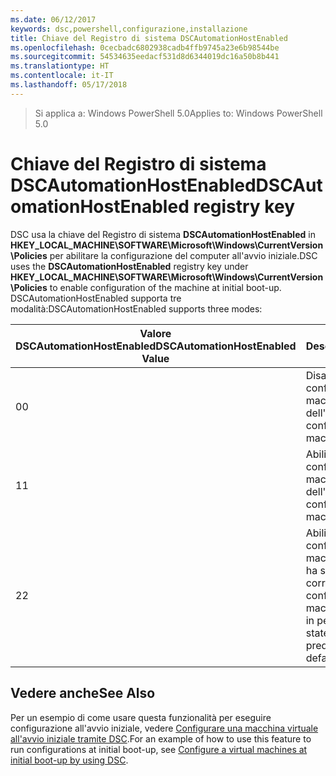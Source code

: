 ```yaml
---
ms.date: 06/12/2017
keywords: dsc,powershell,configurazione,installazione
title: Chiave del Registro di sistema DSCAutomationHostEnabled
ms.openlocfilehash: 0cecbadc6802938cadb4ffb9745a23e6b98544be
ms.sourcegitcommit: 54534635eedacf531d8d6344019dc16a50b8b441
ms.translationtype: HT
ms.contentlocale: it-IT
ms.lasthandoff: 05/17/2018
---
```

><span data-ttu-id="c0343-103">Si applica a: Windows PowerShell 5.0</span><span class="sxs-lookup"><span data-stu-id="c0343-103">Applies to: Windows PowerShell 5.0</span></span>

# <a name="dscautomationhostenabled-registry-key"></a><span data-ttu-id="c0343-104">Chiave del Registro di sistema DSCAutomationHostEnabled</span><span class="sxs-lookup"><span data-stu-id="c0343-104">DSCAutomationHostEnabled registry key</span></span>

<span data-ttu-id="c0343-105">DSC usa la chiave del Registro di sistema **DSCAutomationHostEnabled** in **HKEY_LOCAL_MACHINE\SOFTWARE\Microsoft\Windows\CurrentVersion\Policies** per abilitare la configurazione del computer all'avvio iniziale.</span><span class="sxs-lookup"><span data-stu-id="c0343-105">DSC uses the **DSCAutomationHostEnabled** registry key under **HKEY_LOCAL_MACHINE\SOFTWARE\Microsoft\Windows\CurrentVersion\Policies** to enable configuration of the machine at initial boot-up.</span></span>
<span data-ttu-id="c0343-106">DSCAutomationHostEnabled supporta tre modalità:</span><span class="sxs-lookup"><span data-stu-id="c0343-106">DSCAutomationHostEnabled supports three modes:</span></span>

|  <span data-ttu-id="c0343-107">Valore DSCAutomationHostEnabled</span><span class="sxs-lookup"><span data-stu-id="c0343-107">DSCAutomationHostEnabled Value</span></span>  |  <span data-ttu-id="c0343-108">Description</span><span class="sxs-lookup"><span data-stu-id="c0343-108">Description</span></span>   |
|---|---|
<span data-ttu-id="c0343-109">0</span><span class="sxs-lookup"><span data-stu-id="c0343-109">0</span></span> | <span data-ttu-id="c0343-110">Disabilitazione della configurazione della macchina al momento dell'avvio.</span><span class="sxs-lookup"><span data-stu-id="c0343-110">Disable configuring the machine at boot-up.</span></span> |
<span data-ttu-id="c0343-111">1</span><span class="sxs-lookup"><span data-stu-id="c0343-111">1</span></span> | <span data-ttu-id="c0343-112">Abilitazione della configurazione della macchina al momento dell'avvio.</span><span class="sxs-lookup"><span data-stu-id="c0343-112">Enable configuring the machine at boot-up.</span></span> |
<span data-ttu-id="c0343-113">2</span><span class="sxs-lookup"><span data-stu-id="c0343-113">2</span></span> | <span data-ttu-id="c0343-114">Abilitazione della configurazione della macchina solo se DSC ha stato in sospeso o corrente.</span><span class="sxs-lookup"><span data-stu-id="c0343-114">Enable configuring the machine only if DSC is in pending or current state.</span></span> <span data-ttu-id="c0343-115">Questo è il valore predefinito.</span><span class="sxs-lookup"><span data-stu-id="c0343-115">This is the default value.</span></span> |

## <a name="see-also"></a><span data-ttu-id="c0343-116">Vedere anche</span><span class="sxs-lookup"><span data-stu-id="c0343-116">See Also</span></span>

<span data-ttu-id="c0343-117">Per un esempio di come usare questa funzionalità per eseguire configurazione all'avvio iniziale, vedere [Configurare una macchina virtuale all'avvio iniziale tramite DSC](bootstrapDsc.md).</span><span class="sxs-lookup"><span data-stu-id="c0343-117">For an example of how to use this feature to run configurations at initial boot-up, see [Configure a virtual machines at initial boot-up by using DSC](bootstrapDsc.md).</span></span>